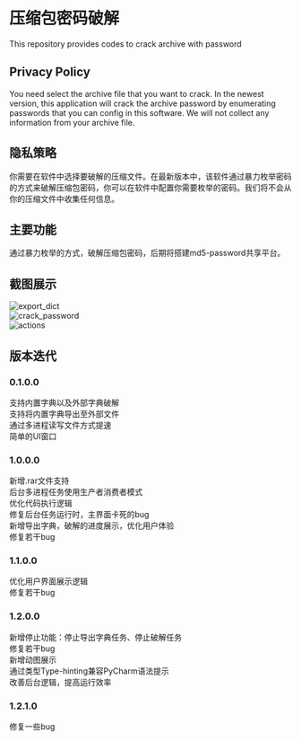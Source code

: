 # 压缩包密码破解
This repository provides codes to crack archive with password
## Privacy Policy
You need select the archive file that you want to crack. In the newest version, this application will crack the archive password by enumerating passwords that you can config in this software. We will not collect any information from your archive file.
## 隐私策略
你需要在软件中选择要破解的压缩文件。在最新版本中，该软件通过暴力枚举密码的方式来破解压缩包密码，你可以在软件中配置你需要枚举的密码。我们将不会从你的压缩文件中收集任何信息。
## 主要功能
通过暴力枚举的方式，破解压缩包密码，后期将搭建md5-password共享平台。
## 截图展示
![export_dict](https://raw.githubusercontent.com/GoogleLLP/Archive-password-cracker/master/%E5%8A%A0%E5%AF%86%E5%8E%8B%E7%BC%A9%E5%8C%85%E7%A0%B4%E8%A7%A3%E5%99%A81.2.0.0/screen_shot/%E5%AF%BC%E5%87%BA%E5%AD%97%E5%85%B8.gif)</br>
![crack_password](https://raw.githubusercontent.com/GoogleLLP/Archive-password-cracker/master/%E5%8A%A0%E5%AF%86%E5%8E%8B%E7%BC%A9%E5%8C%85%E7%A0%B4%E8%A7%A3%E5%99%A81.2.0.0/screen_shot/%E5%BC%80%E5%A7%8B%E7%A0%B4%E8%A7%A3.gif)</br>
![actions](https://raw.githubusercontent.com/GoogleLLP/Archive-password-cracker/master/%E5%8A%A0%E5%AF%86%E5%8E%8B%E7%BC%A9%E5%8C%85%E7%A0%B4%E8%A7%A3%E5%99%A81.2.0.0/screen_shot/%E5%B8%B8%E8%A7%84%E6%93%8D%E4%BD%9C.gif)</br>
## 版本迭代
### 0.1.0.0
支持内置字典以及外部字典破解</br>
支持将内置字典导出至外部文件</br>
通过多进程读写文件方式提速</br>
简单的UI窗口</br>
### 1.0.0.0
新增.rar文件支持</br>
后台多进程任务使用生产者消费者模式</br>
优化代码执行逻辑</br>
修复后台任务运行时，主界面卡死的bug</br>
新增导出字典，破解的进度展示，优化用户体验</br>
修复若干bug</br>
### 1.1.0.0
优化用户界面展示逻辑</br>
修复若干bug</br>
### 1.2.0.0
新增停止功能：停止导出字典任务、停止破解任务</br>
修复若干bug</br>
新增动图展示</br>
通过类型Type-hinting兼容PyCharm语法提示</br>
改善后台逻辑，提高运行效率</br>
### 1.2.1.0
修复一些bug</br>
